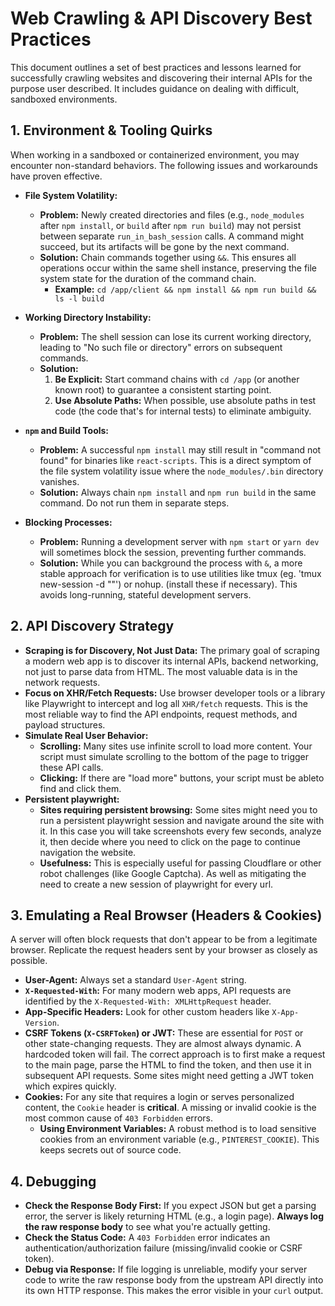 # Web Crawling & API Discovery Best Practices

This document outlines a set of best practices and lessons learned for successfully crawling websites and discovering their internal APIs for the purpose user described. It includes guidance on dealing with difficult, sandboxed environments.

## 1. Environment & Tooling Quirks

When working in a sandboxed or containerized environment, you may encounter non-standard behaviors. The following issues and workarounds have proven effective.

- **File System Volatility:**
  - **Problem:** Newly created directories and files (e.g., `node_modules` after `npm install`, or `build` after `npm run build`) may not persist between separate `run_in_bash_session` calls. A command might succeed, but its artifacts will be gone by the next command.
  - **Solution:** Chain commands together using `&&`. This ensures all operations occur within the same shell instance, preserving the file system state for the duration of the command chain.
    - **Example:** `cd /app/client && npm install && npm run build && ls -l build`

- **Working Directory Instability:**
  - **Problem:** The shell session can lose its current working directory, leading to "No such file or directory" errors on subsequent commands.
  - **Solution:**
    1.  **Be Explicit:** Start command chains with `cd /app` (or another known root) to guarantee a consistent starting point.
    2.  **Use Absolute Paths:** When possible, use absolute paths in test code (the code that's for internal tests) to eliminate ambiguity.

- **`npm` and Build Tools:**
  - **Problem:** A successful `npm install` may still result in "command not found" for binaries like `react-scripts`. This is a direct symptom of the file system volatility issue where the `node_modules/.bin` directory vanishes.
  - **Solution:** Always chain `npm install` and `npm run build` in the same command. Do not run them in separate steps.

- **Blocking Processes:**
  - **Problem:** Running a development server with `npm start` or `yarn dev` will sometimes block the session, preventing further commands.
  - **Solution:** While you can background the process with `&`, a more stable approach for verification is to use utilities like tmux (eg. 'tmux new-session -d "<your command>"') or nohup.  (install these if necessary). This avoids long-running, stateful development servers.

## 2. API Discovery Strategy

- **Scraping is for Discovery, Not Just Data:** The primary goal of scraping a modern web app is to discover its internal APIs, backend networking, not just to parse data from HTML. The most valuable data is in the network requests.
- **Focus on XHR/Fetch Requests:** Use browser developer tools or a library like Playwright to intercept and log all `XHR/fetch` requests. This is the most reliable way to find the API endpoints, request methods, and payload structures.
- **Simulate Real User Behavior:**
  - **Scrolling:** Many sites use infinite scroll to load more content. Your script must simulate scrolling to the bottom of the page to trigger these API calls.
  - **Clicking:** If there are "load more" buttons, your script must be ableto find and click them.
- **Persistent playwright:**
  - **Sites requiring persistent browsing:** Some sites might need you to run a persistent playwright session and navigate around the site with it. In this case you will take screenshots every few seconds, analyze it, then decide where you need to click on the page to continue navigation the website.
  - **Usefulness:** This is especially useful for passing Cloudflare or other robot challenges (like Google Captcha). As well as mitigating the need to create a new session of playwright for every url.

  
## 3. Emulating a Real Browser (Headers & Cookies)

A server will often block requests that don't appear to be from a legitimate browser. Replicate the request headers sent by your browser as closely as possible.

- **User-Agent:** Always set a standard `User-Agent` string.
- **`X-Requested-With`:** For many modern web apps, API requests are identified by the `X-Requested-With: XMLHttpRequest` header.
- **App-Specific Headers:** Look for other custom headers like `X-App-Version`.
- **CSRF Tokens (`X-CSRFToken`) or JWT:** These are essential for `POST` or other state-changing requests. They are almost always dynamic. A hardcoded token will fail. The correct approach is to first make a request to the main page, parse the HTML to find the token, and then use it in subsequent API requests. Some sites might need getting a JWT token which expires quickly.
- **Cookies:** For any site that requires a login or serves personalized content, the `Cookie` header is **critical**. A missing or invalid cookie is the most common cause of `403 Forbidden` errors.
  - **Using Environment Variables:** A robust method is to load sensitive cookies from an environment variable (e.g., `PINTEREST_COOKIE`). This keeps secrets out of source code.

## 4. Debugging

- **Check the Response Body First:** If you expect JSON but get a parsing error, the server is likely returning HTML (e.g., a login page). **Always log the raw response body** to see what you're actually getting.
- **Check the Status Code:** A `403 Forbidden` error indicates an authentication/authorization failure (missing/invalid cookie or CSRF token).
- **Debug via Response:** If file logging is unreliable, modify your server code to write the raw response body from the upstream API directly into its own HTTP response. This makes the error visible in your `curl` output.
